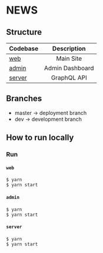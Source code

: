 # NEWS

## Structure

| Codebase         |   Description   |
| :--------------- | :-------------: |
| [web](web)       |    Main Site    |
| [admin](admin)   | Admin Dashboard |
| [server](server) |   GraphQL API   |

## Branches

- master -> deployment branch
- dev -> development branch

## How to run locally

### Run

#### `web`

```shell
$ yarn
$ yarn start
```

#### `admin`

```shell
$ yarn
$ yarn start
```

#### `server`

```shell
$ yarn
$ yarn start
```
